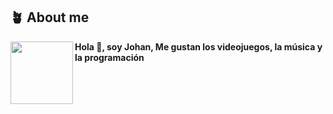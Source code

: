 ## **🪴 About me**
<a href="https://github.com/Jxhan"><img align="left" width="100" src="https://github.com/Jxhan.png"></a>

**Hola 👋, soy Johan, Me gustan los videojuegos, la música y la programación**

<br clear="left"/>
